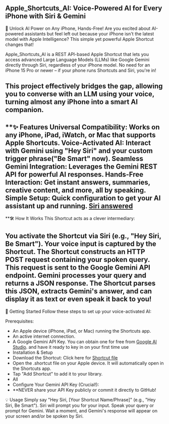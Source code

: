 ## Apple_Shortcuts_AI: Voice-Powered AI for Every iPhone with Siri & Gemini
🚀 Unlock AI Power on Any iPhone, Hands-Free!
Are you excited about AI-powered assistants but feel left out because your iPhone isn't the latest model with Apple Intelligence? This simple yet powerful Apple Shortcut changes that!

Apple_Shortcuts_AI is a REST API-based Apple Shortcut that lets you access advanced Large Language Models (LLMs) like Google Gemini directly through Siri, regardless of your iPhone model. No need for an iPhone 15 Pro or newer – if your phone runs Shortcuts and Siri, you're in!

This project effectively bridges the gap, allowing you to converse with an LLM using your voice, turning almost any iPhone into a smart AI companion.
---

**✨ Features
Universal Compatibility: Works on any iPhone, iPad, iWatch, or Mac that supports Apple Shortcuts.
Voice-Activated AI: Interact with Gemini using "Hey Siri" and your custom trigger phrase("Be Smart" now).
Seamless Gemini Integration: Leverages the Gemini REST API for powerful AI responses.
Hands-Free Interaction: Get instant answers, summaries, creative content, and more, all by speaking.
Simple Setup: Quick configuration to get your AI assistant up and running.
[Siri answered](/screenshots/apple_laptops.jpg)
---

**🛠️ How It Works
This Shortcut acts as a clever intermediary:

You activate the Shortcut via Siri (e.g., "Hey Siri, Be Smart").
Your voice input is captured by the Shortcut.
The Shortcut constructs an HTTP POST request containing your spoken query.
This request is sent to the Google Gemini API endpoint.
Gemini processes your query and returns a JSON response.
The Shortcut parses this JSON, extracts Gemini's answer, and can display it as text or even speak it back to you!
---

🚀 Getting Started
Follow these steps to set up your voice-activated AI:

Prerequisites:
- An Apple device (iPhone, iPad, or Mac) running the Shortcuts app.
- An active internet connection.
- A Google Gemini API Key. You can obtain one for free from [Google AI Studio](https://ai.google.dev/gemini-api/docs/api-key). and have it ready to key in on your first time use 
- Installation & Setup
- Download the Shortcut: Click here for [Shortcut file](https://www.icloud.com/shortcuts/3f872467ab514defb5b3ac75f8a28e1a)
- Open the .shortcut file on your Apple device. It will automatically open in the Shortcuts app.
- Tap "Add Shortcut" to add it to your library.
- All 
- Configure Your Gemini API Key (Crucial!):
- **NEVER share your API Key publicly or commit it directly to GitHub!


💡 Usage
Simply say "Hey Siri, [Your Shortcut Name/Phrase]" (e.g., "Hey Siri, Be Smart").
Siri will prompt you for your input.
Speak your query or prompt for Gemini.
Wait a moment, and Gemini's response will appear on your screen and/or be spoken by Siri.

